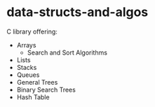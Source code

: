 # data-structs-and-algos

C library offering:

- Arrays
  - Search and Sort Algorithms
- Lists
- Stacks
- Queues
- General Trees
- Binary Search Trees
- Hash Table
